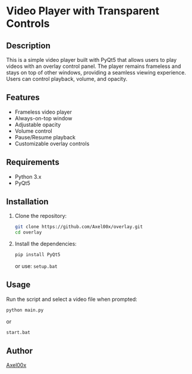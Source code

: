 # Video Player with Transparent Controls

## Description
This is a simple video player built with PyQt5 that allows users to play videos with an overlay control panel. The player remains frameless and stays on top of other windows, providing a seamless viewing experience. Users can control playback, volume, and opacity.

## Features
- Frameless video player
- Always-on-top window
- Adjustable opacity
- Volume control
- Pause/Resume playback
- Customizable overlay controls

## Requirements
- Python 3.x
- PyQt5

## Installation
1. Clone the repository:
   ```sh
   git clone https://github.com/Axel00x/overlay.git
   cd overlay
   ```
2. Install the dependencies:
   ```sh
   pip install PyQt5
   ```
   or use:
   `setup.bat`

## Usage
Run the script and select a video file when prompted:
```sh
python main.py
```
or
```sh
start.bat
```

## Author
[Axel00x](https://github.com/Axel00x)
